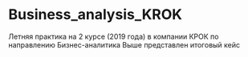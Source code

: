 # Business_analysis_KROK
Летняя практика на 2 курсе (2019 года) в компании КРОК по направлению Бизнес-аналитика
Выше представлен итоговый кейс

